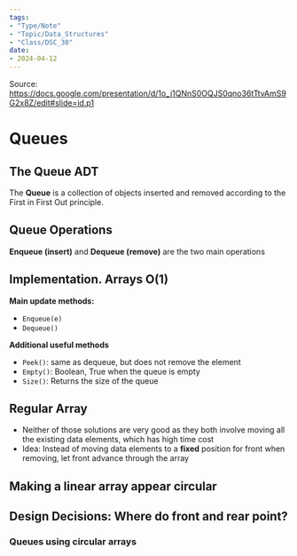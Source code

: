 ```yaml
---
tags:
- "Type/Note"
- "Topic/Data_Structures"
- "Class/DSC_30"
date:
- 2024-04-12
---
```


Source: https://docs.google.com/presentation/d/1o_j1QNnS0OQJS0qno36tTtvAmS9G2x8Z/edit#slide=id.p1

# Queues

## The Queue ADT

The **Queue** is a collection of objects inserted and removed according to the First in First Out principle. 

## Queue Operations

**Enqueue (insert)** and **Dequeue (remove)** are the two main operations

## Implementation. Arrays O(1)

**Main update methods:**

- `Enqueue(e)`
- `Dequeue()`

**Additional useful methods**

- `Peek()`: same as dequeue, but does not remove the element
- `Empty()`: Boolean, True when the queue is empty
- `Size()`: Returns the size of the queue

## Regular Array

- Neither of those solutions are very good as they both involve moving all the existing data elements, which has high time cost
- Idea: Instead of moving data elements to a **fixed** position for front when removing, let front advance through the array

## Making a linear array appear circular

## Design Decisions: Where do front and rear point?

### Queues using circular arrays
